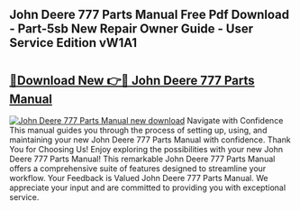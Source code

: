 ## John Deere 777 Parts Manual Free Pdf Download - Part-5sb New Repair Owner Guide - User Service Edition vW1A1

# <h2><a href="http://bc95818.oget.top/?id=John+Deere+777+Parts+Manual">🔗Download New 👉🔴 John Deere 777 Parts Manual</a></h2>

[![John Deere 777 Parts Manual new download](https://i.imgur.com/5g1atiW.png)](http://bc95818.oget.top/?id=John+Deere+777+Parts+Manual)
Navigate with Confidence This manual guides you through the process of setting up, using, and maintaining your new John Deere 777 Parts Manual with confidence. Thank You for Choosing Us! Enjoy exploring the possibilities with your new John Deere 777 Parts Manual! This remarkable John Deere 777 Parts Manual offers a comprehensive suite of features designed to streamline your workflow. Your Feedback is Valued John Deere 777 Parts Manual. We appreciate your input and are committed to providing you with exceptional service.
